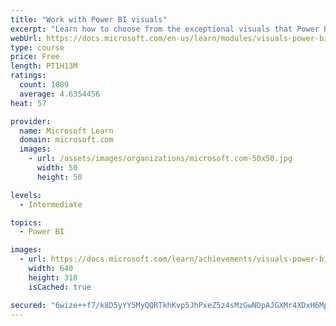 ```yaml
---
title: "Work with Power BI visuals"
excerpt: "Learn how to choose from the exceptional visuals that Power BI makes available to you. Formatting visuals will direct the user’s attention to exactly where you want it, while helping to make the visual easier to read and interpret. You will also learn about how to use key performance indicators (KPIs)."
webUrl: https://docs.microsoft.com/en-us/learn/modules/visuals-power-bi/
type: course
price: Free
length: PT1H13M
ratings:
  count: 1089
  average: 4.6354456
heat: 57

provider:
  name: Microsoft Learn
  domain: microsoft.com
  images:
    - url: /assets/images/organizations/microsoft.com-50x50.jpg
      width: 50
      height: 50

levels:
  - Intermediate

topics:
  - Power BI

images:
  - url: https://docs.microsoft.com/learn/achievements/visuals-power-bi-social.png
    width: 640
    height: 318
    isCached: true

secured: "6wize++f7/k8D5yYY5MyQQRTkhKvp5JhPxeZ5z4sMzGwNDpAJGXMr4XDxH6MpsFplvmxq6vv1tVhKHLMDSpt5pNKYqRcTcLR4jeCLLgzck6ERFBqW1RDVT4mWA0PgtpFSl3aMsRs+UEuJJfBRmXt8tWAOaK8VgEB/94v9u7Aj3mem8PARbgidnnze4knJgT2R+f+KWP3Bc+CE0XXf5p1VQpiUyJc4ykc0kW661eOW5ru8VxN2AiYqyYn9yzENGDPWGVuJoBMO5w/2wFzwAu/309/SRUMU8PevsHwJMp7KP3i8959zvVNXqZznHBWk4HcvJm2k02WmOv9ktlgviP7UXd1gtn03Dr9ibWiqjhR9UKXbvq0L4hKHc9Ntab2OcuSRVft3WyL0zH+7hzRy8kW+tuQBYlcezFY5gA7cYWeB9A=;0jtHO5/49eGzpfmAyOQCdg=="
---
```


